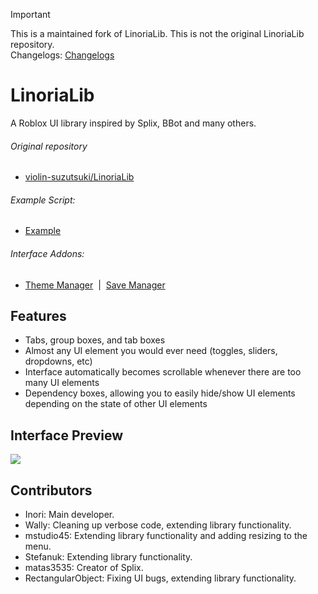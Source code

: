 > [!IMPORTANT]  
> This is a maintained fork of LinoriaLib. This is not the original LinoriaLib repository.<br />
> Changelogs: [Changelogs](CHANGELOGS.md)

# LinoriaLib
A Roblox UI library inspired by Splix, BBot and many others.

###### Original repository
* [violin-suzutsuki/LinoriaLib](https://github.com/violin-suzutsuki/LinoriaLib)

###### Example Script: 
* [Example](Example.lua)

###### Interface Addons:
* [Theme Manager](addons/ThemeManager.lua)&nbsp;&nbsp;|&nbsp;&nbsp;[Save Manager](addons/SaveManager.lua) 

## Features
- Tabs, group boxes, and tab boxes
- Almost any UI element you would ever need (toggles, sliders, dropdowns, etc)
- Interface automatically becomes scrollable whenever there are too many UI elements
- Dependency boxes, allowing you to easily hide/show UI elements depending on the state of other UI elements

## Interface Preview
<img src="https://i.imgur.com/qs0Hqc6.png" />

## Contributors
- Inori: Main developer.
- Wally: Cleaning up verbose code, extending library functionality.
- mstudio45: Extending library functionality and adding resizing to the menu.
- Stefanuk: Extending library functionality.
- matas3535: Creator of Splix.
- RectangularObject: Fixing UI bugs, extending library functionality.
